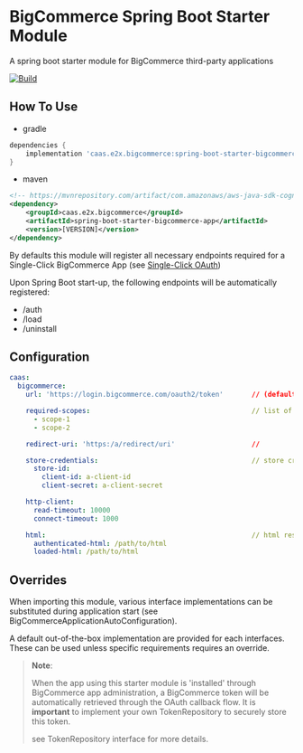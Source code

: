 # BigCommerce Spring Boot Starter Module
A spring boot starter module for BigCommerce third-party applications
 

[![Build](https://circleci.com/gh/caas-e2x/spring-boot-starter-bigcommerce-app.svg??style=shield)](https://app.circleci.com/pipelines/github/caas-e2x/spring-boot-starter-bigcommerce-app)

## How To Use

- gradle
```groovy
dependencies {
    implementation 'caas.e2x.bigcommerce:spring-boot-starter-bigcommerce-app:[VERSION]'
}
```

- maven

```xml
<!-- https://mvnrepository.com/artifact/com.amazonaws/aws-java-sdk-cognitoidp -->
<dependency>
    <groupId>caas.e2x.bigcommerce</groupId>
    <artifactId>spring-boot-starter-bigcommerce-app</artifactId>
    <version>[VERSION]</version>
</dependency>
```

By defaults this module will register all necessary endpoints required for a Single-Click BigCommerce App (see [Single-Click OAuth](https://developer.bigcommerce.com/api-docs/apps/guide/auth))

Upon Spring Boot start-up, the following endpoints will be automatically registered:

- /auth
- /load
- /uninstall

## Configuration

```yaml
caas:
  bigcommerce:
    url: 'https://login.bigcommerce.com/oauth2/token'       // (default) url to BigCommerce oauth token

    required-scopes:                                        // list of BigCommerce scopes required for this application
      - scope-1
      - scope-2

    redirect-uri: 'https:/a/redirect/uri'                   // 

    store-credentials:                                      // store credentials used to fetch oauth token on 'installation' of this app 
      store-id:
        client-id: a-client-id
        client-secret: a-client-secret

    http-client:
      read-timeout: 10000
      connect-timeout: 1000

    html:                                                   // html resources returned on load and install of this app (this html will be loaded in BigCommerce iFrame)
      authenticated-html: /path/to/html
      loaded-html: /path/to/html
```

## Overrides

When importing this module, various interface implementations can be substituted during application start (see BigCommerceApplicationAutoConfiguration).

A default out-of-the-box implementation are provided for each interfaces. These can be used unless specific requirements requires an override.

> **Note**: 
> 
> When the app using this starter module is 'installed' through BigCommerce app administration, a BigCommerce token will be automatically retrieved through the OAuth callback flow. It is **important** to implement your own TokenRepository to securely store this token.
> 
> see TokenRepository<T> interface for more details.



